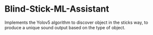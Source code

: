 # Blind-Stick-ML-Assistant
Implements the Yolov5 algorithm to discover object in the sticks way, to produce a unique sound output based on the type of object.
